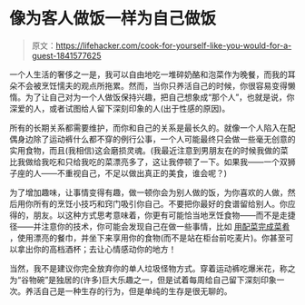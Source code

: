 # 像为客人做饭一样为自己做饭

> 原文：<https://lifehacker.com/cook-for-yourself-like-you-would-for-a-guest-1841577625>

一个人生活的奢侈之一是，我可以自由地吃一堆碎奶酪和泡菜作为晚餐，而我的耳朵不会被烹饪懦夫的观点所拖累。然而，当你只养活自己的时候，你很容易变得懒惰。为了让自己对为一个人做饭保持兴趣，把自己想象成“那个人”，也就是说，你深爱的人，或者试图给人留下深刻印象的人(出于性感的原因)。



所有的长期关系都需要维护，而你和自己的关系是最长久的。就像一个人陷入在配偶身边除了运动裤什么都不穿的例行公事，一个人可能最终只会做一些毫无创意的实用食物，而且(我相信)这会磨损灵魂。(我最近注意到男朋友在的时候我做的菜比我做给我吃和只给我吃的菜漂亮多了，这让我停顿了一下。如果我——一个双狮子座的人——不重视自己，不足以做出真正的美食，谁会呢？)

为了增加趣味，让事情变得有趣，做一顿你会为别人做的饭，为你喜欢的人做，然后用你所有的烹饪小技巧和窍门吸引你自己。不要把你最好的食谱留给别人。你应得的，朋友。以这种方式思考意味着，你更有可能恰当地烹饪食物——而不是走捷径——并注意你的技术，你可能会发现自己在做一些事情，比如 [用配菜完成菜肴](https://skillet.lifehacker.com/what-it-means-to-finish-a-dish-1797691879) ，使用漂亮的餐巾，并坐下来享用你的食物(而不是站在柜台前吃麦片)。你甚至可以拿出你的高档酒杯；去让心情感动你的地方！

当然，我不是建议你完全放弃你的单人垃圾怪物方式。穿着运动裤吃爆米花，称之为“谷物碗”是独居的(许多)巨大乐趣之一，但是试着每周给自己留下深刻印象一次。养活自己是一种生存的行为，但是单纯的生存是很无聊的。
